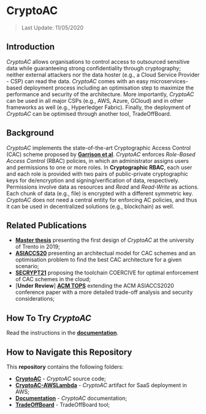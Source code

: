 # CryptoAC

> Last Update: 11/05/2020

## Introduction

*CryptoAC* allows organisations to control access to outsourced sensitive data while guaranteeing strong confidentiality through cryptography; neither external attackers nor the data hoster (e.g., a Cloud Service Provider - CSP) can read the data. *CryptoAC* comes with an easy microservices-based deployment process including an optimisation step to maximize the performance and security of the architecture. More importantly, *CryptoAC* can be used in all major CSPs (e.g., AWS, Azure, GCloud) and in other frameworks as well (e.g., Hyperledger Fabric). Finally, the deployment of *CryptoAC* can be optimised through another tool, TradeOffBoard.


## Background

*CryptoAC* implements the state-of-the-art Cryptographic Access Control (CAC) scheme proposed by [**Garrison et al**](https://arxiv.org/pdf/1602.09069.pdf). *CryptoAC* enforces *Role-Based Access Control* (RBAC) policies, in which an administrator assigns users and permissions to one or more roles. In **Cryptographic RBAC**, each user and each role is provided with two pairs of public-private cryptographic keys for de/encryption and signing/verification of data, respectively. Permissions involve data as resources and *Read* and *Read-Write* as actions. Each chunk of data (e.g., file) is encrypted with a different symmetric key. *CryptoAC* does not need a central entity for enforcing AC policies, and thus it can be used in decentralized solutions (e.g., blockchain) as well.


## Related Publications

* [**Master thesis**](https://github.com/StefanoBerlato/Master-Thesis/blob/master/thesis.pdf) presenting the first design of *CryptoAC* at the university of Trento in 2019;
* [**ASIACCS20**](https://stefanoberlato.it/publications/pdf/CryptoAC.pdf) presenting an architectual model for CAC schemes and an optimisation problem to find the best CAC architecture for a given scenario;
* [**SECRYPT21**](https://gitlab.fbk.eu/st/people/StefanoBerlato/cryptorbaccompiler/-/tree/master/ATC21) proposing the toolchain COERCIVE for optimal enforcement of CAC schemes in the cloud;
* [**Under Review**] [**ACM TOPS**](https://gitlab.fbk.eu/st/people/StefanoBerlato/cryptorbaccompiler/-/tree/master/TOPS) extending the ACM ASIACCS2020 conference paper with a more detailed trade-off analysis and security considerations;


## How To Try *CryptoAC*

Read the instructions in the [**documentation**](./Documentation).


## How to Navigate this Repository

This **repository** contains the following folders:

* [**CryptoAC**](./CryptoAC) - *CryptoAC* source code;
* [**CryptoAC-AWSLambda**](./CryptoAC-AWSLambda) - *CryptoAC* artifact for SaaS deployment in AWS;
* [**Documentation**](./Documentation) - *CryptoAC* documentation;
* [**TradeOffBoard**](./TradeOffBoard) - TradeOffBoard tool;